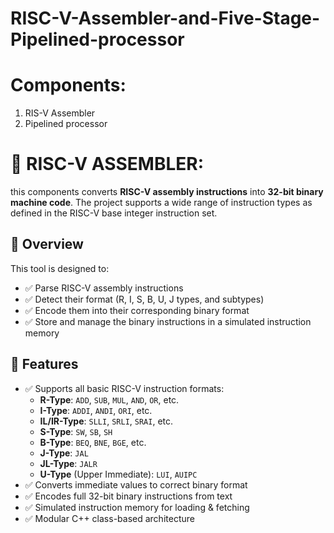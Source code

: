 # RISC-V-Assembler-and-Five-Stage-Pipelined-processor
# Components:
  1. RIS-V Assembler
  2. Pipelined processor

# 🔧 RISC-V ASSEMBLER:
this components converts **RISC-V assembly instructions** into **32-bit binary machine code**. The project supports a wide range of instruction types as defined in the RISC-V base integer instruction set.

## 📝 Overview

This tool is designed to:

- ✅ Parse RISC-V assembly instructions
- ✅ Detect their format (R, I, S, B, U, J types, and subtypes)
- ✅ Encode them into their corresponding binary format
- ✅ Store and manage the binary instructions in a simulated instruction memory

## 🚀 Features

- ✅ Supports all basic RISC-V instruction formats:
  - **R-Type**: `ADD`, `SUB`, `MUL`, `AND`, `OR`, etc.
  - **I-Type**: `ADDI`, `ANDI`, `ORI`, etc.
  - **IL/IR-Type**: `SLLI`, `SRLI`, `SRAI`, etc.
  - **S-Type**: `SW`, `SB`, `SH`
  - **B-Type**: `BEQ`, `BNE`, `BGE`, etc.
  - **J-Type**: `JAL`
  - **JL-Type**: `JALR`
  - **U-Type** (Upper Immediate): `LUI`, `AUIPC`
- ✅ Converts immediate values to correct binary format
- ✅ Encodes full 32-bit binary instructions from text
- ✅ Simulated instruction memory for loading & fetching
- ✅ Modular C++ class-based architecture
